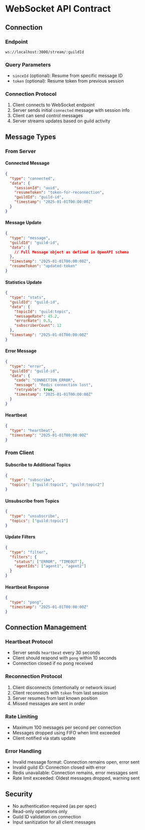 # WebSocket API Contract

## Connection

### Endpoint
```
ws://localhost:3000/stream/:guildId
```

### Query Parameters
- `sinceId` (optional): Resume from specific message ID
- `token` (optional): Resume token from previous session

### Connection Protocol
1. Client connects to WebSocket endpoint
2. Server sends initial `connected` message with session info
3. Client can send control messages
4. Server streams updates based on guild activity

## Message Types

### From Server

#### Connected Message
```json
{
  "type": "connected",
  "data": {
    "sessionId": "uuid",
    "resumeToken": "token-for-reconnection",
    "guildId": "guild-id",
    "timestamp": "2025-01-01T00:00:00Z"
  }
}
```

#### Message Update
```json
{
  "type": "message",
  "guildId": "guild-id",
  "data": {
    // Full Message object as defined in OpenAPI schema
  },
  "timestamp": "2025-01-01T00:00:00Z",
  "resumeToken": "updated-token"
}
```

#### Statistics Update
```json
{
  "type": "stats",
  "guildId": "guild-id",
  "data": {
    "topicId": "guild:topic",
    "messageRate": 45.2,
    "errorRate": 0.5,
    "subscriberCount": 12
  },
  "timestamp": "2025-01-01T00:00:00Z"
}
```

#### Error Message
```json
{
  "type": "error",
  "guildId": "guild-id",
  "data": {
    "code": "CONNECTION_ERROR",
    "message": "Redis connection lost",
    "retryable": true,
    "timestamp": "2025-01-01T00:00:00Z"
  }
}
```

#### Heartbeat
```json
{
  "type": "heartbeat",
  "timestamp": "2025-01-01T00:00:00Z"
}
```

### From Client

#### Subscribe to Additional Topics
```json
{
  "type": "subscribe",
  "topics": ["guild:topic1", "guild:topic2"]
}
```

#### Unsubscribe from Topics
```json
{
  "type": "unsubscribe",
  "topics": ["guild:topic1"]
}
```

#### Update Filters
```json
{
  "type": "filter",
  "filters": {
    "status": ["ERROR", "TIMEOUT"],
    "agentIds": ["agent1", "agent2"]
  }
}
```

#### Heartbeat Response
```json
{
  "type": "pong",
  "timestamp": "2025-01-01T00:00:00Z"
}
```

## Connection Management

### Heartbeat Protocol
- Server sends `heartbeat` every 30 seconds
- Client should respond with `pong` within 10 seconds
- Connection closed if no pong received

### Reconnection Protocol
1. Client disconnects (intentionally or network issue)
2. Client reconnects with `token` from last session
3. Server resumes from last known position
4. Missed messages are sent in order

### Rate Limiting
- Maximum 100 messages per second per connection
- Messages dropped using FIFO when limit exceeded
- Client notified via stats update

### Error Handling
- Invalid message format: Connection remains open, error sent
- Invalid guild ID: Connection closed with error
- Redis unavailable: Connection remains, error messages sent
- Rate limit exceeded: Oldest messages dropped, warning sent

## Security
- No authentication required (as per spec)
- Read-only operations only
- Guild ID validation on connection
- Input sanitization for all client messages